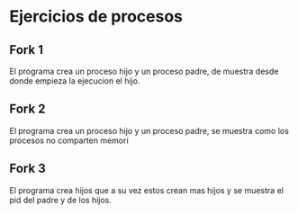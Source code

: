 # Ejercicios de procesos

## Fork 1

El programa crea un proceso hijo y un proceso padre, de muestra desde donde empieza la ejecucion el hijo. 

## Fork 2

El programa crea un proceso hijo y un proceso padre, se muestra como los procesos no comparten memori

## Fork 3

El programa crea hijos que a su vez estos crean mas hijos y se muestra el pid del padre y de los hijos. 

